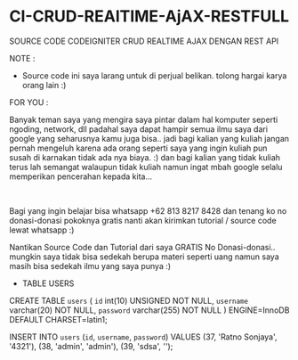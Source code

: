 # CI-CRUD-REAlTIME-AjAX-RESTFULL

SOURCE CODE CODEIGNITER CRUD REALTIME AJAX DENGAN REST API

NOTE :
- Source code ini saya larang untuk di perjual belikan. tolong hargai karya orang lain :)

FOR YOU :
<p>Banyak teman saya yang mengira saya pintar dalam hal komputer seperti ngoding, network, dll
padahal saya dapat hampir semua ilmu saya dari google yang seharusnya kamu juga bisa..
jadi bagi kalian yang kuliah jangan pernah mengeluh karena ada orang seperti saya yang ingin kuliah pun susah di karnakan tidak ada nya biaya. :) dan bagi kalian yang tidak kuliah terus lah semangat walaupun tidak kuliah namun ingat mbah google selalu memperikan pencerahan kepada kita... 
</p>
<br>
 
<p>
Bagi yang ingin belajar bisa whatsapp +62 813 8217 8428 dan tenang ko no donasi-donasi pokoknya gratis
nanti akan kirimkan tutorial / source code lewat whatsapp :)

Nantikan Source Code dan Tutorial dari saya GRATIS No Donasi-donasi..
mungkin saya tidak bisa sedekah berupa materi seperti uang namun
saya masih bisa sedekah ilmu yang saya punya :) 
</p>



- TABLE USERS
  
CREATE TABLE `users` (
  `id` int(10) UNSIGNED NOT NULL, 
  `username` varchar(20) NOT NULL,
  `password` varchar(255) NOT NULL
) ENGINE=InnoDB DEFAULT CHARSET=latin1;

 
INSERT INTO `users` (`id`, `username`, `password`) VALUES
(37, 'Ratno Sonjaya', '4321'),
(38, 'admin', 'admin'),
(39, 'sdsa', '');
